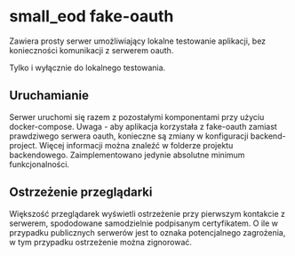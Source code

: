 # small_eod fake-oauth

Zawiera prosty serwer umożliwiający lokalne testowanie aplikacji, bez konieczności komunikacji z serwerem oauth.

Tylko i wyłącznie do lokalnego testowania.

## Uruchamianie

Serwer uruchomi się razem z pozostałymi komponentami przy użyciu docker-compose.
Uwaga - aby aplikacja korzystała z fake-oauth zamiast prawdziwego serwera oauth, konieczne są zmiany w konfiguracji backend-project. Więcej informacji można znaleźć w folderze projektu backendowego.
Zaimplementowano jedynie absolutne minimum funkcjonalności.

## Ostrzeżenie przeglądarki

Większość przeglądarek wyświetli ostrzeżenie przy pierwszym kontakcie z serwerem, spododowane samodzielnie podpisanym certyfikatem.
O ile w przypadku publicznych serwerów jest to oznaka potencjalnego zagrożenia, w tym przypadku ostrzeżenie można zignorować.
